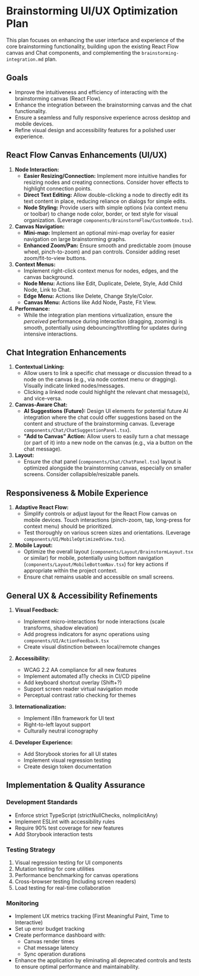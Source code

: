 # Brainstorming UI/UX Optimization Plan

This plan focuses on enhancing the user interface and experience of the core brainstorming functionality, building upon the existing React Flow canvas and Chat components, and complementing the `brainstorming-integration.md` plan.

## Goals

- Improve the intuitiveness and efficiency of interacting with the brainstorming canvas (React Flow).
- Enhance the integration between the brainstorming canvas and the chat functionality.
- Ensure a seamless and fully responsive experience across desktop and mobile devices.
- Refine visual design and accessibility features for a polished user experience.

## React Flow Canvas Enhancements (UI/UX)

1.  **Node Interaction:**
    *   **Easier Resizing/Connection:** Implement more intuitive handles for resizing nodes and creating connections. Consider hover effects to highlight connection points.
    *   **Direct Text Editing:** Allow double-clicking a node to directly edit its text content in place, reducing reliance on dialogs for simple edits.
    *   **Node Styling:** Provide users with simple options (via context menu or toolbar) to change node color, border, or text style for visual organization. (Leverage `components/BrainstormFlow/CustomNode.tsx`).
2.  **Canvas Navigation:**
    *   **Mini-map:** Implement an optional mini-map overlay for easier navigation on large brainstorming graphs.
    *   **Enhanced Zoom/Pan:** Ensure smooth and predictable zoom (mouse wheel, pinch-to-zoom) and pan controls. Consider adding reset zoom/fit-to-view buttons.
3.  **Context Menus:**
    *   Implement right-click context menus for nodes, edges, and the canvas background.
    *   **Node Menu:** Actions like Edit, Duplicate, Delete, Style, Add Child Node, Link to Chat.
    *   **Edge Menu:** Actions like Delete, Change Style/Color.
    *   **Canvas Menu:** Actions like Add Node, Paste, Fit View.
4.  **Performance:**
    *   While the integration plan mentions virtualization, ensure the *perceived* performance during interaction (dragging, zooming) is smooth, potentially using debouncing/throttling for updates during intensive interactions.

## Chat Integration Enhancements

1.  **Contextual Linking:**
    *   Allow users to link a specific chat message or discussion thread to a node on the canvas (e.g., via node context menu or dragging). Visually indicate linked nodes/messages.
    *   Clicking a linked node could highlight the relevant chat message(s), and vice-versa.
2.  **Canvas-Aware Chat:**
    *   **AI Suggestions (Future):** Design UI elements for potential future AI integration where the chat could offer suggestions based on the content and structure of the brainstorming canvas. (Leverage `components/Chat/ChatSuggestionPanel.tsx`).
    *   **"Add to Canvas" Action:** Allow users to easily turn a chat message (or part of it) into a new node on the canvas (e.g., via a button on the chat message).
3.  **Layout:**
    *   Ensure the chat panel (`components/Chat/ChatPanel.tsx`) layout is optimized alongside the brainstorming canvas, especially on smaller screens. Consider collapsible/resizable panels.

## Responsiveness & Mobile Experience

1.  **Adaptive React Flow:**
    *   Simplify controls or adjust layout for the React Flow canvas on mobile devices. Touch interactions (pinch-zoom, tap, long-press for context menu) should be prioritized.
    *   Test thoroughly on various screen sizes and orientations. (Leverage `components/UI/MobileOptimizedView.tsx`).
2.  **Mobile Layout:**
    *   Optimize the overall layout (`components/Layout/BrainstormLayout.tsx` or similar) for mobile, potentially using bottom navigation (`components/Layout/MobileBottomNav.tsx`) for key actions if appropriate within the project context.
    *   Ensure chat remains usable and accessible on small screens.

## General UX & Accessibility Refinements

1.  **Visual Feedback:**
    - Implement micro-interactions for node interactions (scale transforms, shadow elevation)
    - Add progress indicators for async operations using `components/UI/ActionFeedback.tsx`
    - Create visual distinction between local/remote changes

2.  **Accessibility:**
    - WCAG 2.2 AA compliance for all new features
    - Implement automated a11y checks in CI/CD pipeline
    - Add keyboard shortcut overlay (Shift+?)
    - Support screen reader virtual navigation mode
    - Perceptual contrast ratio checking for themes
    
3.  **Internationalization:**
    - Implement i18n framework for UI text
    - Right-to-left layout support
    - Culturally neutral iconography

4.  **Developer Experience:**
    - Add Storybook stories for all UI states
    - Implement visual regression testing
    - Create design token documentation

## Implementation & Quality Assurance

### Development Standards
- Enforce strict TypeScript (strictNullChecks, noImplicitAny)
- Implement ESLint with accessibility rules
- Require 90% test coverage for new features
- Add Storybook interaction tests

### Testing Strategy
1. Visual regression testing for UI components
2. Mutation testing for core utilities
3. Performance benchmarking for canvas operations
4. Cross-browser testing (Including screen readers)
5. Load testing for real-time collaboration

### Monitoring
- Implement UX metrics tracking (First Meaningful Paint, Time to Interactive)
- Set up error budget tracking
- Create performance dashboard with:
  - Canvas render times
  - Chat message latency
  - Sync operation durations
- Enhance the application by eliminating all deprecated controls and tests to ensure optimal performance and maintainability.